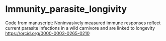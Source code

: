 # Immunity_parasite_longivity
Code from manuscript:
Noninvasively measured immune responses reflect current parasite infections in a wild carnivore and are linked to longevity
https://orcid.org/0000-0003-0265-0210
